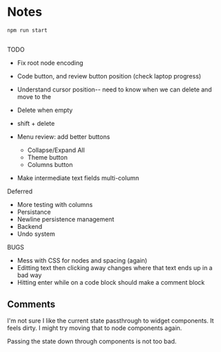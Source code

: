 # Notes

```
npm run start
```

##

TODO

- Fix root node encoding
- Code button, and review button position (check laptop progress)
- Understand cursor position-- need to know when we can delete and move to the
- Delete when empty
- shift + delete

- Menu review: add better buttons

  - Collapse/Expand All
  - Theme button
  - Columns button

- Make intermediate text fields multi-column

Deferred

- More testing with columns
- Persistance
- Newline persistence management
- Backend
- Undo system

BUGS

- Mess with CSS for nodes and spacing (again)
- Editting text then clicking away changes where that text ends up in a bad way
- Hitting enter while on a code block should make a comment block

## Comments

I'm not sure I like the current state passthrough to widget components. It feels dirty.
I might try moving that to node components again.

Passing the state down through components is not too bad.
